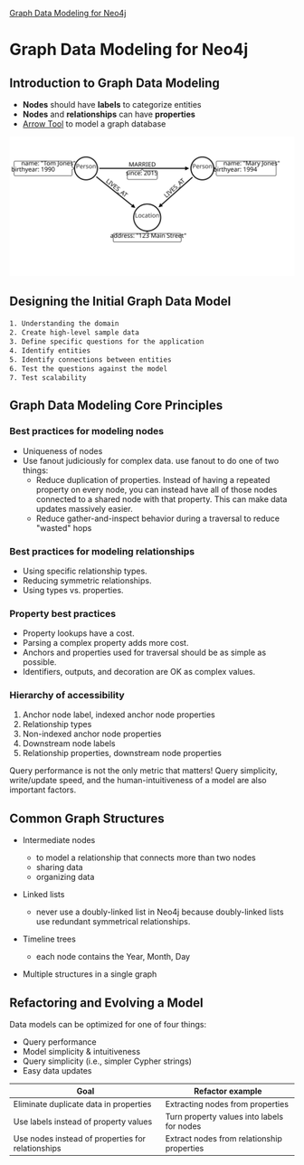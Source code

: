 [Graph Data Modeling for Neo4j](#graph-data-modeling-for-neo4j)

# Graph Data Modeling for Neo4j

## Introduction to Graph Data Modeling

- **Nodes** should have **labels** to categorize entities
- **Nodes** and **relationships** can have **properties**
- [Arrow Tool](http://www.apcjones.com/arrows/) to model a graph database

![Example](./docs/Person.svg)

## Designing the Initial Graph Data Model
    1. Understanding the domain
    2. Create high-level sample data
    3. Define specific questions for the application
    4. Identify entities
    5. Identify connections between entities
    6. Test the questions against the model
    7. Test scalability

## Graph Data Modeling Core Principles

### Best practices for modeling nodes
 - Uniqueness of nodes
 - Use fanout judiciously for complex data. use fanout to do one of two things:
    - Reduce duplication of properties. Instead of having a repeated property on every node, you can instead have all of those nodes connected to a shared node with that property. This can make data updates massively easier.
    - Reduce gather-and-inspect behavior during a traversal to reduce "wasted" hops

### Best practices for modeling relationships    
- Using specific relationship types.
- Reducing symmetric relationships.
- Using types vs. properties.

### Property best practices
 - Property lookups have a cost.
- Parsing a complex property adds more cost.
- Anchors and properties used for traversal should be as simple as possible.
- Identifiers, outputs, and decoration are OK as complex values.

### Hierarchy of accessibility

1. Anchor node label, indexed anchor node properties
2. Relationship types
3. Non-indexed anchor node properties
4. Downstream node labels
5. Relationship properties, downstream node properties

Query performance is not the only metric that matters! Query simplicity, write/update speed, and the human-intuitiveness of a model are also important factors.

## Common Graph Structures

- Intermediate nodes
    - to model a relationship that connects more than two nodes
    - sharing data
    - organizing data

- Linked lists
    - never use a doubly-linked list in Neo4j because doubly-linked lists use redundant symmetrical relationships.

- Timeline trees
    - each node contains the Year, Month, Day
- Multiple structures in a single graph

## Refactoring and Evolving a Model

Data models can be optimized for one of four things:

- Query performance
- Model simplicity & intuitiveness
- Query simplicity (i.e., simpler Cypher strings)
- Easy data updates

| Goal | Refactor example |
| ----------- | ----------- |
| Eliminate duplicate data in properties | Extracting nodes from properties |
| Use labels instead of property values | Turn property values into labels for nodes |
| Use nodes instead of properties for relationships | Extract nodes from relationship properties |

